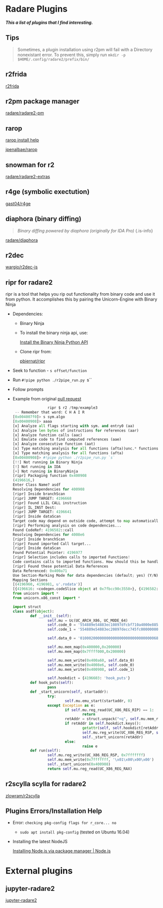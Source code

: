 # Radare Plugins

**_This a list of plugins that I find interesting._** 

## Tips
> Sometimes, a plugin installation using r2pm will fail with a Directory nonexistant error. To prevent this, simply run `mkdir -p $HOME/.config/radare2/prefix/bin/`

## r2frida
[r2frida](/radare-plugins/frida)

 
## r2pm package manager

  [radare/radare2-pm](https://github.com/radare/radare2-pm/tree/master/db)

## rarop

  [rarop install help](./plugins/rarop-install-help)

  [jpenalbae/rarop](https://github.com/jpenalbae/rarop)

## snowman for r2

  [radare/radare2-extras](https://github.com/radare/radare2-extras/tree/master/r2snowman)

## r4ge (symbolic exectution)

  [gast04/r4ge](https://github.com/gast04/r4ge)

## diaphora (binary diffing)
   > _Binary diffing powered by diaphora (originally for IDA Pro)_ {.is-info}

  [radare/diaphora](https://github.com/radare/diaphora)

## r2dec

  [wargio/r2dec-js](https://github.com/wargio/r2dec-js)

## ripr for radare2

  ripr is a tool that helps you rip out functionality from binary code and use it from python. It accomplishes this by pairing the Unicorn-Engine with Binary Ninja

  - Dependencies:
    - Binary Ninja
    - To install the binary ninja api, use:

      [Install the Binary Ninja Python API](https://gist.github.com/withzombies/c9ab65b878d05fa20878d6c2bfa935d9)

    - Clone ripr from:

      [pbiernat/ripr](https://github.com/pbiernat/ripr)

  - Seek to function - `s offset/function`
  - Run `#!pipe python ./r2pipe_run.py `s``
  - Follow prompts
  - Example from original [pull request](https://github.com/pbiernat/ripr/pull/9)

	```python
					ripr $ r2 /tmp/example3 
	 -- Remember that word: C H A I R
	[0x004007f0]> s sym.algo
	[0x00400908]> aaaa
	[x] Analyze all flags starting with sym. and entry0 (aa)
	[x] Analyze len bytes of instructions for references (aar)
	[x] Analyze function calls (aac)
	[x] Emulate code to find computed references (aae)
	[x] Analyze consecutive function (aat)
	[x] Type matching analysis for all functions (afta))unc.* functions (aan)
	[x] Type matching analysis for all functions (afta)
	[0x00400908]> #!pipe python ./r2pipe_run.py `s`
	[!!] Not running in Binary Ninja
	[!] Not running in IDA
	[+] Not running in BinaryNinja
	[ripr] Packaging function 0x400908
	(4196616,)
	Enter Class Name? asdf
	Resolving Dependencies for 400908
	[ripr] Inside branchScan
	[ripr] JUMP TARGET: 4196668
	[ripr] Found LLIL CALL instruction
	[ripr] IL_INST Dest:
	[ripr] JUMP TARGET: 4196641
	[ripr] Inside dataScan
	Target code may depend on outside code, attempt to map automatically? (Y/N)Y
	[ripr] Performing analysis on code dependencies...
	Found CodeRef: 4196582::call
	Resolving Dependencies for 4008e6
	[ripr] Inside branchScan
	[ripr] Found imported Call target...
	[ripr] Inside dataScan
	Found Potential Pointer: 4196977
	[ripr] Selection includes calls to imported Functions!
	Code contains calls to imported functions. How should this be handled? (nop, hook, cancel)?hook
	[ripr] Found these potential Data References
	Data Referenced: 0x400a71
	Use Section-Marking Mode for data dependencies (default; yes) (Y/N)yes
	Mapping Sections
	[(4196960, 4196981, u'.rodata')]
	[{4196616: <codegen.codeSlice object at 0x7fbcc90c3550>}, {4196582: <codegen.codeSlice object at 0x7fbcc90c3850>}]
	from unicorn import *
	from unicorn.x86_const import *

	import struct
	class asdf(object):
			def __init__(self):
					self.mu = Uc(UC_ARCH_X86, UC_MODE_64)
					self.code_0 = '554889e54883ec10897dfcbf710a4000e885feffff8b45fc0faf45fc0faf45fcc9c3'.decode('hex') 
					self.code_1 = '554889e54883ec20897decc745fc00000000c745f8000000008b45f83b45ec7d138b45f889c7e8b3ffffff0145fc8345f801ebe58b45fcc9c3'.decode('hex') 

					self.data_0 = '010002000000000000000000000000000068692100'.decode('hex') 

					self.mu.mem_map(0x400000,0x200000)
					self.mu.mem_map(0x7ffff000,0x200000)

					self.mu.mem_write(0x400a60, self.data_0)
					self.mu.mem_write(0x4008e6, self.code_0)
					self.mu.mem_write(0x400908, self.code_1)

					self.hookdict = {4196603: 'hook_puts'}
			def hook_puts(self):
					pass
			def _start_unicorn(self, startaddr):
					try:
							self.mu.emu_start(startaddr, 0)
					except Exception as e:
							if self.mu.reg_read(UC_X86_REG_RIP) == 1:
									return
							retAddr = struct.unpack("<q", self.mu.mem_read(self.mu.reg_read(UC_X86_REG_RSP), 8))[0]
							if retAddr in self.hookdict.keys():
									getattr(self, self.hookdict[retAddr])()
									self.mu.reg_write(UC_X86_REG_RSP, self.mu.reg_read(UC_X86_REG_RSP) + 8)
									self._start_unicorn(retAddr)
							else:
									raise e
			def run(self):
					self.mu.reg_write(UC_X86_REG_RSP, 0x7fffffff)
					self.mu.mem_write(0x7fffffff, '\x01\x00\x00\x00')
					self._start_unicorn(0x400908)
					return self.mu.reg_read(UC_X86_REG_RAX)
	```

## r2scylla scylla for radare2

  [zlowram/r2scylla](https://github.com/zlowram/r2scylla)

## Plugins Errors/Installation Help

  - Error: `checking pkg-config flags for r_core... no`
    - `sudo apt install pkg-config` (tested on Ubuntu 16.04)
  - Installing the latest NodeJS

    [Installing Node.js via package manager | Node.js](https://nodejs.org/en/download/package-manager/)
		
# External plugins
## jupyter-radare2
[jupyter-radare2](https://github.com/guedou/jupyter-radare2)
